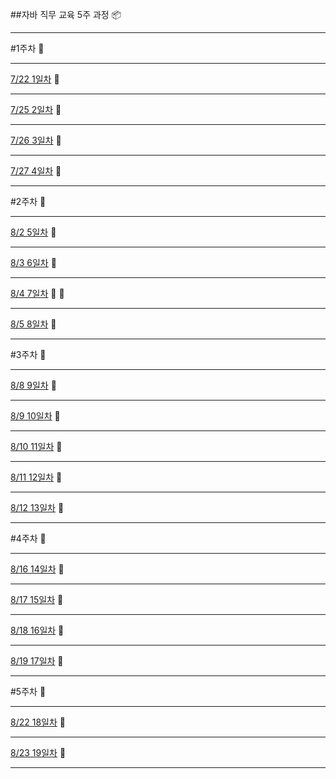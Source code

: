 ##자바 직무 교육 5주 과정 :package:

--------------------------------

#1주차 :date:

--------------------------------

[7/22 1일차](/160722) :open_file_folder:

--------------------------------

[7/25 2일차](/160725) :open_file_folder:

--------------------------------

[7/26 3일차](/160726) :open_file_folder:

--------------------------------

[7/27 4일차](/160727) :open_file_folder:

--------------------------------

#2주차 :date:

--------------------------------

[8/2 5일차](/160802) :open_file_folder:

--------------------------------

[8/3 6일차](/160803) :open_file_folder:

--------------------------------

[8/4 7일차](/160804) :open_file_folder: :birthday:

--------------------------------

[8/5 8일차](/160805) :open_file_folder:

--------------------------------

#3주차 :date:

--------------------------------

[8/8 9일차](/160808) :open_file_folder:

--------------------------------

[8/9 10일차](/160809) :open_file_folder:

--------------------------------

[8/10 11일차](/160810) :open_file_folder:

--------------------------------

[8/11 12일차](/160811) :open_file_folder:

--------------------------------

[8/12 13일차](/160812) :open_file_folder:

--------------------------------

#4주차 :date:

--------------------------------

[8/16 14일차](/160816) :open_file_folder:

--------------------------------

[8/17 15일차](/160817) :open_file_folder:

--------------------------------

[8/18 16일차](/160818) :open_file_folder:

--------------------------------

[8/19 17일차](/160819) :open_file_folder:

--------------------------------

#5주차 :date:

--------------------------------

[8/22 18일차](/160822) :open_file_folder:

--------------------------------

[8/23 19일차](/160823) :open_file_folder:

--------------------------------
